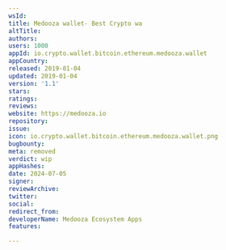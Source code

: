```yaml
---
wsId: 
title: Medooza wallet- Best Crypto wa
altTitle: 
authors: 
users: 1000
appId: io.crypto.wallet.bitcoin.ethereum.medooza.wallet
appCountry: 
released: 2019-01-04
updated: 2019-01-04
version: '1.1'
stars: 
ratings: 
reviews: 
website: https://medooza.io
repository: 
issue: 
icon: io.crypto.wallet.bitcoin.ethereum.medooza.wallet.png
bugbounty: 
meta: removed
verdict: wip
appHashes: 
date: 2024-07-05
signer: 
reviewArchive: 
twitter: 
social: 
redirect_from: 
developerName: Medooza Ecosystem Apps
features: 

---
```


